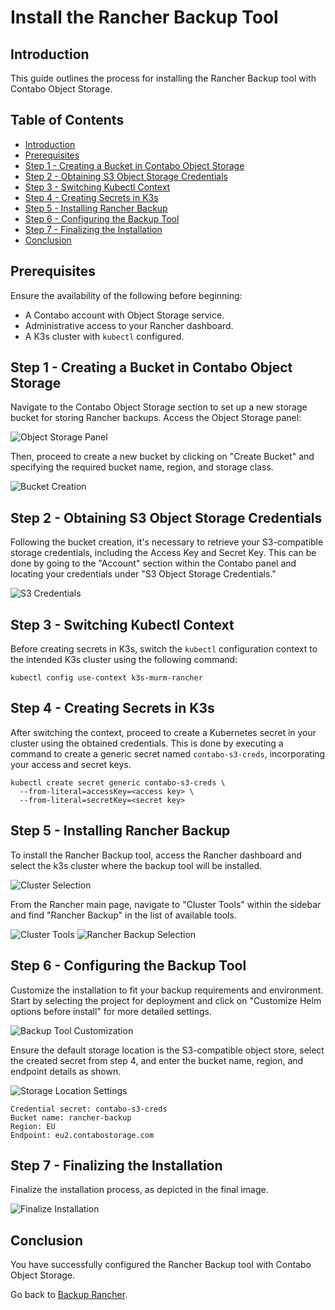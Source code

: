 # Install the Rancher Backup Tool

## Introduction

This guide outlines the process for installing the Rancher Backup tool with Contabo Object Storage.

## Table of Contents

- [Introduction](#introduction)
- [Prerequisites](#prerequisites)
- [Step 1 - Creating a Bucket in Contabo Object Storage](#step-1---creating-a-bucket-in-contabo-object-storage)
- [Step 2 - Obtaining S3 Object Storage Credentials](#step-2---obtaining-s3-object-storage-credentials)
- [Step 3 - Switching Kubectl Context](#step-3---switching-kubectl-context)
- [Step 4 - Creating Secrets in K3s](#step-4---creating-secrets-in-k3s)
- [Step 5 - Installing Rancher Backup](#step-5---installing-rancher-backup)
- [Step 6 - Configuring the Backup Tool](#step-6---configuring-the-backup-tool)
- [Step 7 - Finalizing the Installation](#step-7---finalizing-the-installation)
- [Conclusion](#conclusion)

## Prerequisites

Ensure the availability of the following before beginning:

- A Contabo account with Object Storage service.
- Administrative access to your Rancher dashboard.
- A K3s cluster with `kubectl` configured.

## Step 1 - Creating a Bucket in Contabo Object Storage

Navigate to the Contabo Object Storage section to set up a new storage bucket for storing Rancher backups. Access the Object Storage panel:

![Object Storage Panel](./assets/images/object-storage-panel.png)

Then, proceed to create a new bucket by clicking on "Create Bucket" and specifying the required bucket name, region, and storage class.

![Bucket Creation](./assets/images/bucket-creation.png)

## Step 2 - Obtaining S3 Object Storage Credentials

Following the bucket creation, it's necessary to retrieve your S3-compatible storage credentials, including the Access Key and Secret Key. This can be done by going to the "Account" section within the Contabo panel and locating your credentials under "S3 Object Storage Credentials."

![S3 Credentials](./assets/images/s3-credentials.png)

## Step 3 - Switching Kubectl Context

Before creating secrets in K3s, switch the `kubectl` configuration context to the intended K3s cluster using the following command:

```shell
kubectl config use-context k3s-murm-rancher
```

## Step 4 - Creating Secrets in K3s

After switching the context, proceed to create a Kubernetes secret in your cluster using the obtained credentials. This is done by executing a command to create a generic secret named `contabo-s3-creds`, incorporating your access and secret keys.

```shell
kubectl create secret generic contabo-s3-creds \
  --from-literal=accessKey=<access key> \
  --from-literal=secretKey=<secret key>
```

## Step 5 - Installing Rancher Backup

To install the Rancher Backup tool, access the Rancher dashboard and select the k3s cluster where the backup tool will be installed.

![Cluster Selection](./assets/images/cluster-selection.png)

From the Rancher main page, navigate to "Cluster Tools" within the sidebar and find "Rancher Backup" in the list of available tools.

![Cluster Tools](./assets/images/cluster-tools.png)
![Rancher Backup Selection](./assets/images/rancher-backup-selection.png)

## Step 6 - Configuring the Backup Tool

Customize the installation to fit your backup requirements and environment. Start by selecting the project for deployment and click on "Customize Helm options before install" for more detailed settings.

![Backup Tool Customization](./assets/images/backup-tool-customization.png)

Ensure the default storage location is the S3-compatible object store, select the created secret from step 4, and enter the bucket name, region, and endpoint details as shown.

![Storage Location Settings](./assets/images/storage-location-settings.png)

```text
Credential secret: contabo-s3-creds
Bucket name: rancher-backup
Region: EU
Endpoint: eu2.contabostorage.com
```

## Step 7 - Finalizing the Installation

Finalize the installation process, as depicted in the final image.

![Finalize Installation](./assets/images/finalize-installation.png)

## Conclusion

You have successfully configured the Rancher Backup tool with Contabo Object Storage.

Go back to [Backup Rancher](./backup-rancher.md).
